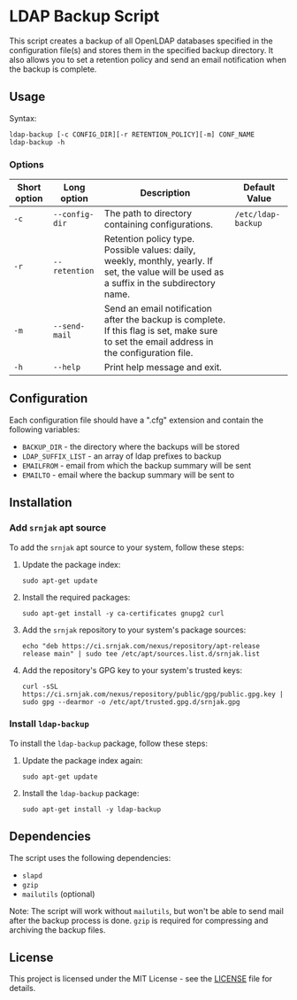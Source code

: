 # LDAP Backup Script

This script creates a backup of all OpenLDAP databases specified in the configuration file(s) and stores them in the specified backup directory. 
It also allows you to set a retention policy and send an email notification when the backup is complete.

## Usage

Syntax:

    ldap-backup [-c CONFIG_DIR][-r RETENTION_POLICY][-m] CONF_NAME
    ldap-backup -h

### Options

| Short option | Long option    | Description                                                                                                                                  | Default Value      |
|--------------|----------------|----------------------------------------------------------------------------------------------------------------------------------------------|--------------------|
| `-c`         | `--config-dir` | The path to directory containing configurations.                                                                                             | `/etc/ldap-backup` |
| `-r`         | `--retention`  | Retention policy type. Possible values: daily, weekly, monthly, yearly. If set, the value will be used as a suffix in the subdirectory name. |                    |
| `-m`         | `--send-mail`  | Send an email notification after the backup is complete. If this flag is set, make sure to set the email address in the configuration file.  |                    |
| `-h`         | `--help`       | Print help message and exit.                                                                                                                 |                    |

## Configuration
Each configuration file should have a ".cfg" extension and contain the following variables:

- `BACKUP_DIR` - the directory where the backups will be stored
- `LDAP_SUFFIX_LIST` - an array of ldap prefixes to backup
- `EMAILFROM` - email from which the backup summary will be sent
- `EMAILTO` - email where the backup summary will be sent to

## Installation

### Add `srnjak` apt source

To add the `srnjak` apt source to your system, follow these steps:

1. Update the package index:
    ```
    sudo apt-get update
    ```

2. Install the required packages:
    ```
    sudo apt-get install -y ca-certificates gnupg2 curl
    ```

3. Add the `srnjak` repository to your system's package sources:
    ```
    echo "deb https://ci.srnjak.com/nexus/repository/apt-release release main" | sudo tee /etc/apt/sources.list.d/srnjak.list
    ```

4. Add the repository's GPG key to your system's trusted keys:
    ```
    curl -sSL https://ci.srnjak.com/nexus/repository/public/gpg/public.gpg.key | sudo gpg --dearmor -o /etc/apt/trusted.gpg.d/srnjak.gpg
    ```

### Install `ldap-backup`

To install the `ldap-backup` package, follow these steps:

1. Update the package index again:
    ```
    sudo apt-get update
    ```

2. Install the `ldap-backup` package:
    ```
    sudo apt-get install -y ldap-backup
    ```
## Dependencies
The script uses the following dependencies:

- `slapd`
- `gzip`
- `mailutils` (optional)

Note: The script will work without `mailutils`, but won't be able to send mail after the backup process is done.
`gzip` is required for compressing and archiving the backup files.

## License

This project is licensed under the MIT License - see the [LICENSE](LICENSE) file for details.
